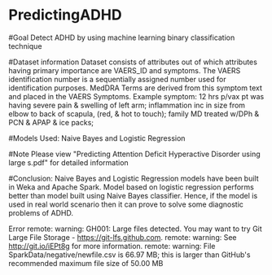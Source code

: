 # PredictingADHD

#Goal
Detect ADHD by using machine learning binary classification technique

#Dataset information
Dataset consists of attributes out of which attributes having primary importance are VAERS_ID and symptoms. The VAERS identification number is a sequentially assigned number used for identification purposes. MedDRA Terms are derived from this symptom text and placed in the VAERS Symptoms.
Example symptom: 12 hrs p/vax pt was having severe pain & swelling of left arm; inflammation inc in size from elbow to back of scapula, (red, & hot to touch); family MD treated w/DPh & PCN & APAP & ice packs;

#Models Used:
Naive Bayes and Logistic Regression

#Note
Please view "Predicting Attention Deficit Hyperactive Disorder using large s.pdf" for detailed information

#Conclusion:
Naive Bayes and Logistic Regression models have been built in Weka and Apache Spark. Model based on logistic regression performs better than model built using Naive Bayes classifier. Hence, if the model is used in real world scenario then it can prove to solve some diagnostic problems of ADHD.

Error
remote: warning: GH001: Large files detected. You may want to try Git Large File Storage - https://git-lfs.github.com.
remote: warning: See http://git.io/iEPt8g for more information.
remote: warning: File SparkData/negative/newfile.csv is 66.97 MB; this is larger than GitHub's recommended maximum file size of 50.00 MB

